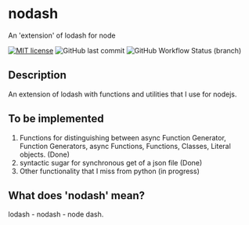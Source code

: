 # nodash
An 'extension' of lodash for node

[![MIT license](https://img.shields.io/badge/License-MIT-blue.svg)](https://lbesson.mit-license.org/)
![GitHub last commit](https://img.shields.io/github/last-commit/crepac4/nodash)
![GitHub Workflow Status (branch)](https://img.shields.io/github/workflow/status/crepac4/nodash/Node.js20%CI/main)


## Description

An extension of lodash with functions and utilities that I use for nodejs.

## To be implemented
1) Functions for distinguishing between async Function Generator, Function Generators, async Functions, Functions, Classes, Literal objects. (Done)
2) syntactic sugar for synchronous get of a json file (Done)
3) Other functionality that I miss from python (in progress)


## What does 'nodash' mean?
lodash - nodash - node dash.


